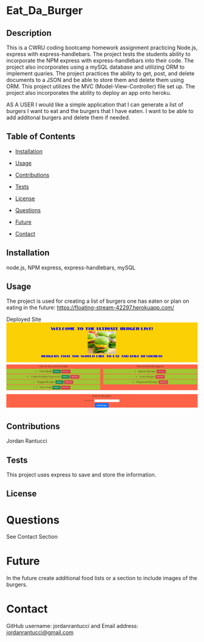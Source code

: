 # Eat_Da_Burger
## Description 

This is a CWRU coding bootcamp homework assignment practicing Node.js, express with express-handlebars.  The project tests the students ability to incorporate the NPM express with express-handlebars into their code.  The project also incorporates using a mySQL database and utilizing ORM to implement quaries.  The project practices the ability to get, post, and delete documents to a JSON and be able to store them and delete them using ORM.  This project utilizes the MVC (Model-View-Controller) file set up.  The project also incorporates the ability to deploy an app onto heroku.

AS A USER I would like a simple application that I can generate a list of burgers I want to eat and the burgers that I have eaten.  I want to be able to add additonal burgers and delete them if needed.



## Table of Contents

* [Installation](#installation)

* [Usage](#usage)

* [Contributions](#contributions)

* [Tests](#tests)

* [License](#license)

* [Questions](#questions)

* [Future](#future)

* [Contact](#contact)

## Installation
node.js, NPM express, express-handlebars, mySQL

## Usage
The project is used for creating a list of burgers one has eaten or plan on eating in the future: https://floating-stream-42297.herokuapp.com/


Deployed Site
![Alt Text](public/assets/image/deployed_example.jpg)





## Contributions
Jordan Rantucci

## Tests
This project uses express to save and store the information.

## License 
 

# Questions
See Contact Section

# Future
In the future create additional food lists or a section to include images of the burgers.

# Contact

GitHub username: jordanrantucci and Email address: jordanrantucci@gmail.com
